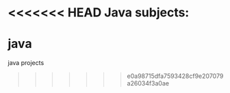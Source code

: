 <<<<<<< HEAD
Java subjects:
=======
java
====

java projects
>>>>>>> e0a98715dfa7593428cf9e207079a26034f3a0ae
